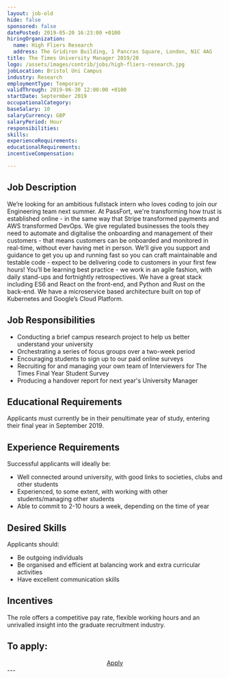 ```yaml
---
layout: job-old
hide: false
sponsored: false
datePosted: 2019-05-20 16:23:00 +0100
hiringOrganization:
  name: High Fliers Research
  address: The Gridiron Building, 1 Pancras Square, London, N1C 4AG
title: The Times University Manager 2019/20
logo: /assets/images/contrib/jobs/high-fliers-research.jpg
jobLocation: Bristol Uni Campus
industry: Research
employmentType: Temporary
validThrough: 2019-06-30 12:00:00 +0100
startDate: Septermber 2019
occupationalCategory:
baseSalary: 10
salaryCurrency: GBP
salaryPeriod: Hour
responsibilities:
skills:
experienceRequirements:
educationalRequirements:
incentiveCompensation:

---
```


## Job Description
We’re looking for an ambitious fullstack intern who loves coding to join our Engineering team next summer. At PassFort, we're transforming how trust is established online - in the same way that Stripe transformed payments and AWS transformed DevOps. We give regulated businesses the tools they need to automate and digitalise the onboarding and management of their customers - that means customers can be onboarded and monitored in real-time, without ever having met in person. We’ll give you support and guidance to get you up and running fast so you can craft maintainable and testable code - expect to be delivering code to customers in your first few hours! You’ll be learning best practice - we work in an agile fashion, with daily stand-ups and fortnightly retrospectives. We have a great stack including ES6 and React on the front-end, and Python and Rust on the back-end. We have a microservice based architecture built on top of Kubernetes and Google’s Cloud Platform.


## Job Responsibilities
- Conducting a brief campus research project to help us better understand your university
- Orchestrating a series of focus groups over a two-week period
- Encouraging students to sign up to our paid online surveys
- Recruiting for and managing your own team of Interviewers for The Times Final Year Student Survey
- Producing a handover report for next year's University Manager

## Educational Requirements
Applicants must currently be in their penultimate year of study, entering their final year in September 2019.

## Experience Requirements
Successful applicants will ideally be:
- Well connected around university, with good links to societies, clubs and other students
- Experienced, to some extent, with working with other students/managing other students
- Able to commit to 2-10 hours a week, depending on the time of year

## Desired Skills
Applicants should:
- Be outgoing individuals
- Be organised and efficient at balancing work and extra curricular activities
- Have excellent communication skills

## Incentives
The role offers a competitive pay rate, flexible working hours and an unrivalled insight into the graduate recruitment industry.

## To apply:
<div class="to-apply" style="text-align: center">
  <a class="btn btn--dark" style="margin: 20px" href=" https://www.finalyearstudentsurvey.co.uk/vacancies/university-manager/">
    Apply
  </a>
</div>
---
